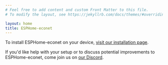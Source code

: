 ```yaml
---
# Feel free to add content and custom Front Matter to this file.
# To modify the layout, see https://jekyllrb.com/docs/themes/#overriding-theme-defaults

layout: home
title: ESPHome-econet
---
```

To install ESPHome-econet on your device, [visit our installation page](/install).

If you'd like help with your setup or to discuss potential improvements to ESPHome-econet, come join us on [our Discord](https://discord.gg/gytTnekGSz).

